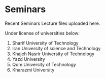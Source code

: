 # Seminars

Recent Seminars Lecture files uploaded here.

Under license of universities below:
1. Sharif University of Technology
2. Iran University of science and Technology
3. Khajeh Nasrir University of Technology
4. Yazd University
5. Qom University of Technology
6. Kharazmi University
